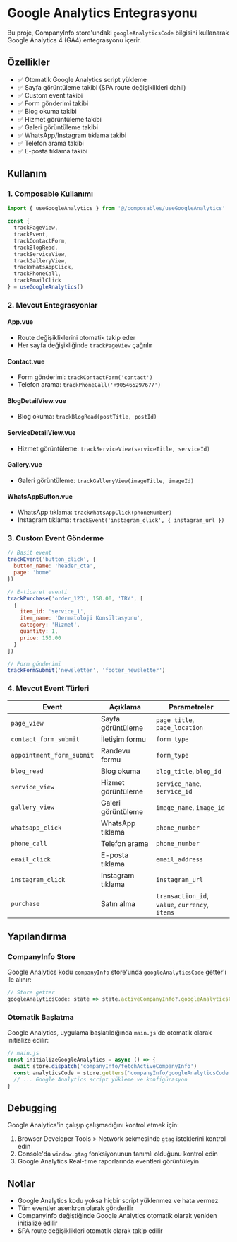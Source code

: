 # Google Analytics Entegrasyonu

Bu proje, CompanyInfo store'undaki `googleAnalyticsCode` bilgisini kullanarak Google Analytics 4 (GA4) entegrasyonu içerir.

## Özellikler

- ✅ Otomatik Google Analytics script yükleme
- ✅ Sayfa görüntüleme takibi (SPA route değişiklikleri dahil)
- ✅ Custom event takibi
- ✅ Form gönderimi takibi
- ✅ Blog okuma takibi
- ✅ Hizmet görüntüleme takibi
- ✅ Galeri görüntüleme takibi
- ✅ WhatsApp/Instagram tıklama takibi
- ✅ Telefon arama takibi
- ✅ E-posta tıklama takibi

## Kullanım

### 1. Composable Kullanımı

```javascript
import { useGoogleAnalytics } from '@/composables/useGoogleAnalytics'

const { 
  trackPageView, 
  trackEvent, 
  trackContactForm,
  trackBlogRead,
  trackServiceView,
  trackGalleryView,
  trackWhatsAppClick,
  trackPhoneCall,
  trackEmailClick
} = useGoogleAnalytics()
```

### 2. Mevcut Entegrasyonlar

#### App.vue
- Route değişikliklerini otomatik takip eder
- Her sayfa değişikliğinde `trackPageView` çağrılır

#### Contact.vue
- Form gönderimi: `trackContactForm('contact')`
- Telefon arama: `trackPhoneCall('+905465297677')`

#### BlogDetailView.vue
- Blog okuma: `trackBlogRead(postTitle, postId)`

#### ServiceDetailView.vue
- Hizmet görüntüleme: `trackServiceView(serviceTitle, serviceId)`

#### Gallery.vue
- Galeri görüntüleme: `trackGalleryView(imageTitle, imageId)`

#### WhatsAppButton.vue
- WhatsApp tıklama: `trackWhatsAppClick(phoneNumber)`
- Instagram tıklama: `trackEvent('instagram_click', { instagram_url })`

### 3. Custom Event Gönderme

```javascript
// Basit event
trackEvent('button_click', {
  button_name: 'header_cta',
  page: 'home'
})

// E-ticaret eventi
trackPurchase('order_123', 150.00, 'TRY', [
  {
    item_id: 'service_1',
    item_name: 'Dermatoloji Konsültasyonu',
    category: 'Hizmet',
    quantity: 1,
    price: 150.00
  }
])

// Form gönderimi
trackFormSubmit('newsletter', 'footer_newsletter')
```

### 4. Mevcut Event Türleri

| Event | Açıklama | Parametreler |
|-------|----------|--------------|
| `page_view` | Sayfa görüntüleme | `page_title`, `page_location` |
| `contact_form_submit` | İletişim formu | `form_type` |
| `appointment_form_submit` | Randevu formu | `form_type` |
| `blog_read` | Blog okuma | `blog_title`, `blog_id` |
| `service_view` | Hizmet görüntüleme | `service_name`, `service_id` |
| `gallery_view` | Galeri görüntüleme | `image_name`, `image_id` |
| `whatsapp_click` | WhatsApp tıklama | `phone_number` |
| `phone_call` | Telefon arama | `phone_number` |
| `email_click` | E-posta tıklama | `email_address` |
| `instagram_click` | Instagram tıklama | `instagram_url` |
| `purchase` | Satın alma | `transaction_id`, `value`, `currency`, `items` |

## Yapılandırma

### CompanyInfo Store
Google Analytics kodu `companyInfo` store'unda `googleAnalyticsCode` getter'ı ile alınır:

```javascript
// Store getter
googleAnalyticsCode: state => state.activeCompanyInfo?.googleAnalyticsCode || ''
```

### Otomatik Başlatma
Google Analytics, uygulama başlatıldığında `main.js`'de otomatik olarak initialize edilir:

```javascript
// main.js
const initializeGoogleAnalytics = async () => {
  await store.dispatch('companyInfo/fetchActiveCompanyInfo')
  const analyticsCode = store.getters['companyInfo/googleAnalyticsCode']
  // ... Google Analytics script yükleme ve konfigürasyon
}
```

## Debugging

Google Analytics'in çalışıp çalışmadığını kontrol etmek için:

1. Browser Developer Tools > Network sekmesinde `gtag` isteklerini kontrol edin
2. Console'da `window.gtag` fonksiyonunun tanımlı olduğunu kontrol edin
3. Google Analytics Real-time raporlarında eventleri görüntüleyin

## Notlar

- Google Analytics kodu yoksa hiçbir script yüklenmez ve hata vermez
- Tüm eventler asenkron olarak gönderilir
- CompanyInfo değiştiğinde Google Analytics otomatik olarak yeniden initialize edilir
- SPA route değişiklikleri otomatik olarak takip edilir
